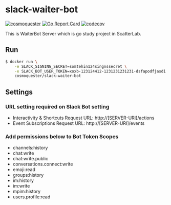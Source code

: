 # slack-waiter-bot

[![cosmoquester](https://circleci.com/gh/cosmoquester/slack-waiter-bot.svg?style=svg)](https://app.circleci.com/pipelines/github/cosmoquester/slack-waiter-bot)
[![Go Report Card](https://goreportcard.com/badge/github.com/cosmoquester/slack-waiter-bot)](https://goreportcard.com/report/github.com/cosmoquester/slack-waiter-bot)
[![codecov](https://codecov.io/gh/cosmoquester/slack-waiter-bot/branch/master/graph/badge.svg?token=B8MCqXb1bZ)](https://codecov.io/gh/cosmoquester/slack-waiter-bot)

This is WaiterBot Server which is go study project in ScatterLab.

## Run

```sh
$ docker run \
    -e SLACK_SIGNING_SECRET=somtehin124singnssecret \
    -e SLACK_BOT_USER_TOKEN=xoxb-123124412-1231231231231-dsfapodfjasdi \
    cosmoquester/slack-waiter-bot
```

## Settings

### URL setting required on Slack Bot setting

- Interactivity & Shortcuts Request URL: http://[SERVER-URI]/actions
- Event Subscriptions Request URL: http://[SERVER-URI]/events

### Add permissions below to Bot Token Scopes

- channels:history
- chat:write
- chat:write.public
- conversations.connect:write
- emoji:read
- groups:history
- im:history
- im:write
- mpim:history
- users.profile:read
